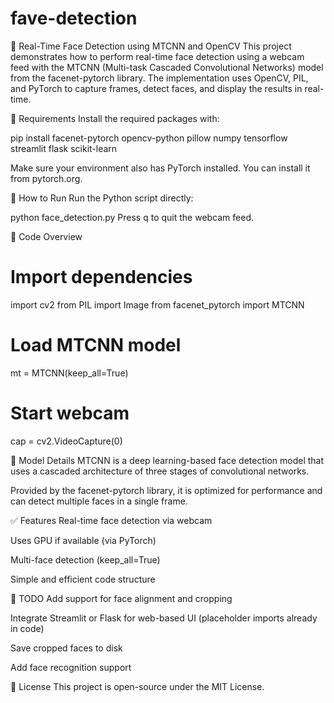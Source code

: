 # fave-detection

🎯 Real-Time Face Detection using MTCNN and OpenCV
This project demonstrates how to perform real-time face detection using a webcam feed with the MTCNN (Multi-task Cascaded Convolutional Networks) model from the facenet-pytorch library. The implementation uses OpenCV, PIL, and PyTorch to capture frames, detect faces, and display the results in real-time.

🧰 Requirements
Install the required packages with:


pip install facenet-pytorch opencv-python pillow numpy tensorflow streamlit flask scikit-learn

Make sure your environment also has PyTorch installed. You can install it from pytorch.org.

🚀 How to Run
Run the Python script directly:


python face_detection.py
Press q to quit the webcam feed.

📂 Code Overview

# Import dependencies
import cv2
from PIL import Image
from facenet_pytorch import MTCNN

# Load MTCNN model
mt = MTCNN(keep_all=True)

# Start webcam
cap = cv2.VideoCapture(0)


🧠 Model Details
MTCNN is a deep learning-based face detection model that uses a cascaded architecture of three stages of convolutional networks.

Provided by the facenet-pytorch library, it is optimized for performance and can detect multiple faces in a single frame.

✅ Features
Real-time face detection via webcam

Uses GPU if available (via PyTorch)

Multi-face detection (keep_all=True)

Simple and efficient code structure

📌 TODO
Add support for face alignment and cropping

Integrate Streamlit or Flask for web-based UI (placeholder imports already in code)

Save cropped faces to disk

Add face recognition support

📄 License
This project is open-source under the MIT License.

